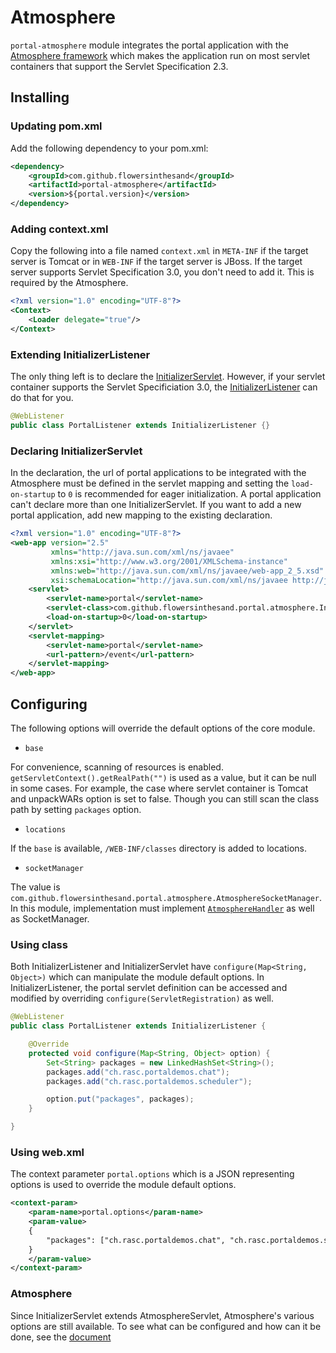 # Atmosphere
`portal-atmosphere` module integrates the portal application with the [Atmosphere framework](https://github.com/atmosphere/atmosphere/) which makes the application run on most servlet containers that support the Servlet Specification 2.3. 

## Installing
### Updating pom.xml
Add the following dependency to your pom.xml:
```xml
<dependency>
    <groupId>com.github.flowersinthesand</groupId>
    <artifactId>portal-atmosphere</artifactId>
    <version>${portal.version}</version>
</dependency>
```

### Adding context.xml
Copy the following into a file named `context.xml` in `META-INF` if the target server is Tomcat or in `WEB-INF` if the target server is JBoss. If the target server supports Servlet Specification 3.0, you don't need to add it. This is required by the Atmosphere.
```xml
<?xml version="1.0" encoding="UTF-8"?>
<Context>
    <Loader delegate="true"/>
</Context>
```

### Extending InitializerListener
The only thing left is to declare the [InitializerServlet](https://github.com/flowersinthesand/portal-java/blob/master/atmosphere/src/main/java/com/github/flowersinthesand/portal/atmosphere/InitializerServlet.java). However, if your servlet container supports the Servlet Specificiation 3.0, the [InitializerListener](https://github.com/flowersinthesand/portal-java/blob/master/atmosphere/src/main/java/com/github/flowersinthesand/portal/atmosphere/InitializerListener.java) can do that for you.

```java
@WebListener
public class PortalListener extends InitializerListener {}
```

### Declaring InitializerServlet
In the declaration, the url of portal applications to be integrated with the Atmosphere must be defined in the servlet mapping and setting the `load-on-startup` to `0` is recommended for eager initialization. A portal application can't declare more than one InitializerServlet. If you want to add a new portal application, add new mapping to the existing declaration.

```xml
<?xml version="1.0" encoding="UTF-8"?>
<web-app version="2.5" 
         xmlns="http://java.sun.com/xml/ns/javaee" 
         xmlns:xsi="http://www.w3.org/2001/XMLSchema-instance"
         xmlns:web="http://java.sun.com/xml/ns/javaee/web-app_2_5.xsd"
         xsi:schemaLocation="http://java.sun.com/xml/ns/javaee http://java.sun.com/xml/ns/javaee/web-app_2_5.xsd">
    <servlet>
        <servlet-name>portal</servlet-name>
        <servlet-class>com.github.flowersinthesand.portal.atmosphere.InitializerServlet</servlet-class>
        <load-on-startup>0</load-on-startup>
    </servlet>
    <servlet-mapping>
        <servlet-name>portal</servlet-name>
        <url-pattern>/event</url-pattern>
    </servlet-mapping>
</web-app>
```

## Configuring
The following options will override the default options of the core module.

* `base`

For convenience, scanning of resources is enabled. `getServletContext().getRealPath("")` is used as a value, but it can be null in some cases. For example, the case where servlet container is Tomcat and unpackWARs option is set to false. Though you can still scan the class path by setting `packages` option. 

* `locations`

If the `base` is available, `/WEB-INF/classes` directory is added to locations.

* `socketManager`

The value is `com.github.flowersinthesand.portal.atmosphere.AtmosphereSocketManager`. In this module, implementation must implement [`AtmosphereHandler`](http://atmosphere.github.com/atmosphere/apidocs/org/atmosphere/cpr/AtmosphereHandler.html) as well as SocketManager.

### Using class
Both InitializerListener and InitializerServlet have `configure(Map<String, Object>)` which can manipulate the module default options. In InitializerListener, the portal servlet definition can be accessed and modified by overriding `configure(ServletRegistration)` as well. 

```java
@WebListener
public class PortalListener extends InitializerListener {

    @Override
    protected void configure(Map<String, Object> option) {
        Set<String> packages = new LinkedHashSet<String>();
        packages.add("ch.rasc.portaldemos.chat");
        packages.add("ch.rasc.portaldemos.scheduler");

        option.put("packages", packages);
    }

}
```

### Using web.xml
The context parameter `portal.options` which is a JSON representing options is used to override the module default options.

```xml
<context-param>
    <param-name>portal.options</param-name>
    <param-value>
    {
        "packages": ["ch.rasc.portaldemos.chat", "ch.rasc.portaldemos.scheduler"]
    }
    </param-value>
</context-param>
```

### Atmosphere
Since InitializerServlet extends AtmosphereServlet, Atmosphere's various options are still available. To see what can be configured and how can it be done, see the [document](http://pastehtml.com/view/cgwfei5nu.html)

